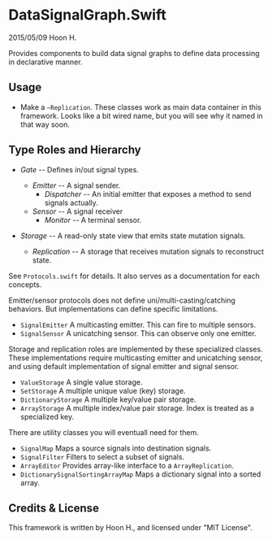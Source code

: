 DataSignalGraph.Swift
=====================
2015/05/09
Hoon H.




Provides components to build data signal graphs to define data processing in declarative 
manner.







Usage
-----


-	Make a `~Replication`. These classes work as main data container in this framework.
	Looks like a bit wired name, but you will see why it named in that way soon.











Type Roles and Hierarchy
------------------------

-	*Gate*						--	Defines in/out signal types.
	-	*Emitter*				--	A signal sender.
		-	*Dispatcher*		--	An initial emitter that exposes a method to send signals actually.
	-	*Sensor*				--	A signal receiver
		-	*Monitor*			--	A terminal sensor.

-	*Storage*					--	A read-only state view that emits state mutation signals.
	-	*Replication*			--	A storage that receives mutation signals to reconstruct state.

See `Protocols.swift` for details. It also serves as a documentation for each concepts.

Emitter/sensor protocols does not define uni/multi-casting/catching behaviors.
But implementations can define specific limitations. 

-	`SignalEmitter`				A multicasting emitter. This can fire to multiple sensors.
-	`SignalSensor`				A unicatching sensor. This can observe only one emitter.

Storage and replication roles are implemented by these specialized classes.
These implementations require multicasting emitter and unicatching sensor, and using default
implementation of signal emitter and signal sensor.

-	`ValueStorage`				A single value storage.
-	`SetStorage`				A multiple unique value (key) storage.
-	`DictionaryStorage`			A multiple key/value pair storage.
-	`ArrayStorage`				A multiple index/value pair storage. Index is treated as a 
								specialized key.

There are utility classes you will eventuall need for them.

-	`SignalMap`							Maps a source signals into destination signals.
-	`SignalFilter`						Filters to select a subset of signals.
-	`ArrayEditor`						Provides array-like interface to a `ArrayReplication`.
-	`DictionarySignalSortingArrayMap`	Maps a dictionary signal into a sorted array.








Credits & License
-----------------
This framework is written by Hoon H., and licensed under "MIT License".




